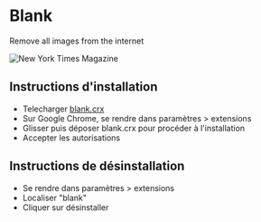 # Blank

Remove all images from the internet

![](https://i.imgur.com/nJAqJU1.jpg "New York Times Magazine")

## Instructions d'installation

- Telecharger [blank.crx](https://github.com/eva-dcbx/blank/raw/master/blank.crx)
- Sur Google Chrome, se rendre dans paramètres > extensions
- Glisser puis déposer blank.crx pour procéder à l'installation
- Accepter les autorisations

## Instructions de désinstallation

- Se rendre dans paramètres > extensions
- Localiser "blank"
- Cliquer sur désinstaller

